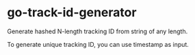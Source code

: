 # go-track-id-generator
Generate hashed N-length tracking ID from string of any length.

To generate unique tracking ID, you can use timestamp as input.